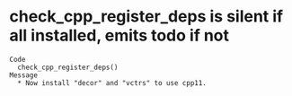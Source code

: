 # check_cpp_register_deps is silent if all installed, emits todo if not

    Code
      check_cpp_register_deps()
    Message
      * Now install "decor" and "vctrs" to use cpp11.

